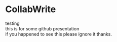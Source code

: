 # CollabWrite
testing  
this is for some github presentation  
if you happened to see this please ignore it thanks.
